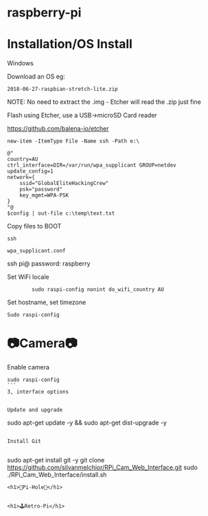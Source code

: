 # raspberry-pi


<h1>Installation/OS Install</h1>
Windows 


 

Download an OS eg: 

````
2018-06-27-raspbian-stretch-lite.zip
````

NOTE: No need to extract the .img - Etcher will read the .zip just fine


Flash using Etcher, use a USB->microSD Card reader 

https://github.com/balena-io/etcher

````
new-item -ItemType File -Name ssh -Path e:\ 
````


````
@"
country=AU
ctrl_interface=DIR=/var/run/wpa_supplicant GROUP=netdev
update_config=1
network={
	ssid="GlobalEliteHackingCrew"
	psk="password"
	key_mgmt=WPA-PSK
}
"@
$config | out-file c:\temp\text.txt
```````

Copy files to BOOT 
````
ssh 

wpa_supplicant.conf 
````

ssh pi@<ipaddress>
password: raspberry
        
        
Set WiFi locale
````
        sudo raspi-config nonint do_wifi_country AU
````
	


Set hostname, set timezone

````
Sudo raspi-config 
```` 

<h1>📷Camera📷</h1>
        
Enable camera

````
sudo raspi-config
```
3, interface options
	

Update and upgrade

````
sudo apt-get update -y && sudo apt-get dist-upgrade -y
````
	
Install Git
	
````        
sudo apt-get install git -y
git clone https://github.com/silvanmelchior/RPi_Cam_Web_Interface.git 
sudo ./RPi_Cam_Web_Interface/install.sh 
````
<h1>🚫Pi-Hole🚫</h1>


<h1>🕹Retro-Pi</h1>
